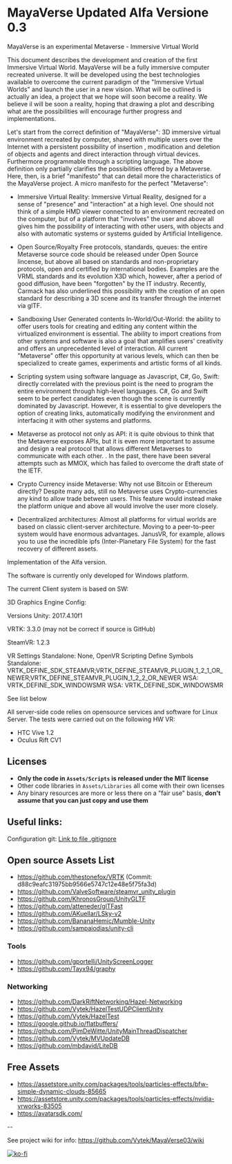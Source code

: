 # MayaVerse Updated Alfa Versione 0.3

MayaVerse is an experimental Metaverse - Immersive Virtual World

This document describes the development and creation of the first Immersive Virtual World. MayaVerse will be a fully immersive computer recreated universe. It will be developed using the best technologies available to overcome the current paradigm of the "Immersive Virtual Worlds" and launch the user in a new vision.
What will be outlined is actually an idea, a project that we hope will soon become a reality. We believe il will be soon a reality, hoping that drawing a plot and describing what are the possibilities will encourage further progress and implementations.

Let's start from the correct definition of "MayaVerse":
3D immersive virtual environment recreated by computer, shared with multiple users over the Internet with a persistent possibility of insertion , modification and deletion of objects and agents and direct interaction through virtual devices. Furthermore programmable through a scripting language.
The above definition only partially clarifies the possibilities offered by a Metaverse. Here, then, is a brief "manifesto" that can detail more the characteristics of the MayaVerse project.
A micro manifesto for the perfect "Metaverse":

* Immersive Virtual Reality: Immersive Virtual Reality, designed for a sense of "presence" and "interaction" at a high level. One should not think of a simple HMD viewer connected to an environment recreated on the computer, but of a platform that "involves" the user and above all gives him the possibility of interacting with other users, with objects and also with automatic systems or systems guided by Artificial Intelligence.

* Open Source/Royalty Free protocols, standards, queues: the entire Metaverse source code should be released under Open Source lincense, but above all based on standards and non-proprietary protocols, open and certified by international bodies. Examples are the VRML standards and its evolution X3D which, however, after a period of good diffusion, have been "forgotten" by the IT industry. Recently, Carmack has also underlined this possibility with the creation of an open standard for describing a 3D scene and its transfer through the internet via glTF.

* Sandboxing User Generated contents In-World/Out-World: the ability to offer users tools for creating and editing any content within the virtualized environment is essential. The ability to import creations from other systems and software is also a goal that amplifies users' creativity and offers an unprecedented level of interaction. All current "Metaverse" offer this opportunity at various levels, which can then be specialized to create games, experiments and artistic forms of all kinds.

* Scripting system using software language as Javascript, C#, Go, Swift: directly correlated with the previous point is the need to program the entire environment through high-level languages. C#, Go and Swift seem to be perfect candidates even though the scene is currently dominated by Javascript. However, it is essential to give developers the option of creating links, automatically modifying the environment and interfacing it with other systems and platforms.

* Metaverse as protocol not only as API: it is quite obvious to think that the Metaverse exposes APIs, but it is even more important to assume and design a real protocol that allows different Metaverses to communicate with each other. . In the past, there have been several attempts such as MMOX, which has failed to overcome the draft state of the IETF.

* Crypto Currency inside Metaverse: Why not use Bitcoin or Ethereum directly? Despite many ads, still no Metaverse uses Crypto-currencies any kind to allow trade between users. This feature would instead make the platform unique and above all would involve the user more closely.

* Decentralized architectures: Almost all platforms for virtual worlds are based on classic client-server architecture. Moving to a peer-to-peer system would have enormous advantages. JanusVR, for example, allows you to use the incredible ipfs (Inter-Planetary File System) for the fast recovery of different assets.

Implementation of the Alfa version.

The software is currently only developed for Windows platform.

The current Client system is based on SW:

3D Graphics Engine Config:

Versions
  Unity: 2017.4.10f1
  
  VRTK: 3.3.0 (may not be correct if source is GitHub)
  
  SteamVR: 1.2.3
  
VR Settings
  Standalone: None, OpenVR
Scripting Define Symbols
  Standalone: VRTK_DEFINE_SDK_STEAMVR;VRTK_DEFINE_STEAMVR_PLUGIN_1_2_1_OR_NEWER;VRTK_DEFINE_STEAMVR_PLUGIN_1_2_2_OR_NEWER
  WSA: VRTK_DEFINE_SDK_WINDOWSMR
  WSA: VRTK_DEFINE_SDK_WINDOWSMR

See list below

All server-side code relies on opensource services and software for Linux Server.
The tests were carried out on the following HW VR:

 - HTC Vive 1.2 
 - Oculus Rift CV1
 
## Licenses

 - **Only the code in `Assets/Scripts` is released under the MIT license**
 - Other code libraries in `Assets/Libraries` all come with their own licenses
 - Any binary resources are more or less there on a "fair use" basis, **don't assume that you can just copy and use them**

## Useful links:
Configuration git:
[Link to file .gitignore](https://gist.github.com/Shogan/dad6786c58c5ad88e0ec)

## Open source Assets List ##

- https://github.com/thestonefox/VRTK (Commit: d88c9eafc31975bb9566e5747c12e48e5f75fa3d)
- https://github.com/ValveSoftware/steamvr_unity_plugin
- https://github.com/KhronosGroup/UnityGLTF
- https://github.com/atteneder/glTFast
- https://github.com/AKuellar/LSky-v2
- https://github.com/BananaHemic/Mumble-Unity
- https://github.com/sampaiodias/unity-cli

### Tools ###

- https://github.com/gportelli/UnityScreenLogger
- https://github.com/Tayx94/graphy

### Networking ###

- https://github.com/DarkRiftNetworking/Hazel-Networking
- https://github.com/Vytek/HazelTestUDPClientUnity
- https://github.com/Vytek/HazelTest
- https://google.github.io/flatbuffers/
- https://github.com/PimDeWitte/UnityMainThreadDispatcher
- https://github.com/Vytek/MVUpdateDB
- https://github.com/mbdavid/LiteDB

## Free Assets ##

- https://assetstore.unity.com/packages/tools/particles-effects/bfw-simple-dynamic-clouds-85665
- https://assetstore.unity.com/packages/tools/particles-effects/nvidia-vrworks-83505
- https://avatarsdk.com/

--

See project wiki for info: https://github.com/Vytek/MayaVerse03/wiki

[![ko-fi](https://www.ko-fi.com/img/donate_sm.png)](https://ko-fi.com/V7V4EXM8)
